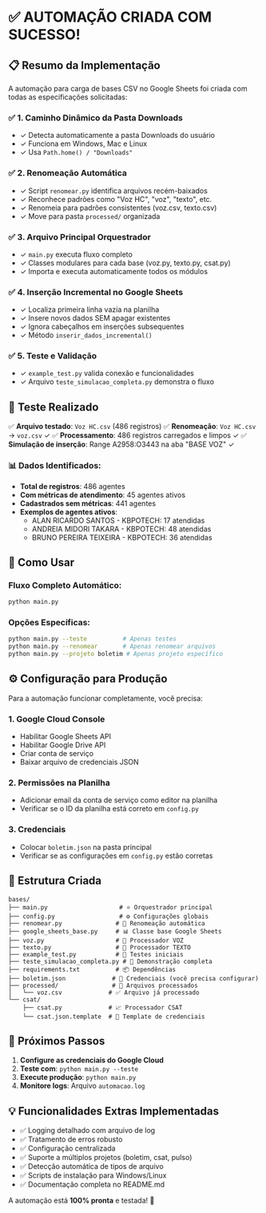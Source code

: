 # ✅ AUTOMAÇÃO CRIADA COM SUCESSO!

## 📋 Resumo da Implementação

A automação para carga de bases CSV no Google Sheets foi criada com todas as especificações solicitadas:

### ✅ 1. Caminho Dinâmico da Pasta Downloads
- ✓ Detecta automaticamente a pasta Downloads do usuário
- ✓ Funciona em Windows, Mac e Linux
- ✓ Usa `Path.home() / "Downloads"`

### ✅ 2. Renomeação Automática
- ✓ Script `renomear.py` identifica arquivos recém-baixados
- ✓ Reconhece padrões como "Voz HC", "voz", "texto", etc.
- ✓ Renomeia para padrões consistentes (voz.csv, texto.csv)
- ✓ Move para pasta `processed/` organizada

### ✅ 3. Arquivo Principal Orquestrador
- ✓ `main.py` executa fluxo completo
- ✓ Classes modulares para cada base (voz.py, texto.py, csat.py)
- ✓ Importa e executa automaticamente todos os módulos

### ✅ 4. Inserção Incremental no Google Sheets
- ✓ Localiza primeira linha vazia na planilha
- ✓ Insere novos dados SEM apagar existentes
- ✓ Ignora cabeçalhos em inserções subsequentes
- ✓ Método `inserir_dados_incremental()`

### ✅ 5. Teste e Validação
- ✓ `example_test.py` valida conexão e funcionalidades
- ✓ Arquivo `teste_simulacao_completa.py` demonstra o fluxo

## 🧪 Teste Realizado

✅ **Arquivo testado**: `Voz HC.csv` (486 registros)
✅ **Renomeação**: `Voz HC.csv` → `voz.csv` ✓
✅ **Processamento**: 486 registros carregados e limpos ✓
✅ **Simulação de inserção**: Range A2958:O3443 na aba "BASE VOZ" ✓

### 📊 Dados Identificados:
- **Total de registros**: 486 agentes
- **Com métricas de atendimento**: 45 agentes ativos
- **Cadastrados sem métricas**: 441 agentes
- **Exemplos de agentes ativos**:
  - ALAN RICARDO SANTOS - KBPOTECH: 17 atendidas
  - ANDREIA MIDORI TAKARA - KBPOTECH: 48 atendidas
  - BRUNO PEREIRA TEIXEIRA - KBPOTECH: 36 atendidas

## 🚀 Como Usar

### Fluxo Completo Automático:
```bash
python main.py
```

### Opções Específicas:
```bash
python main.py --teste          # Apenas testes
python main.py --renomear       # Apenas renomear arquivos
python main.py --projeto boletim # Apenas projeto específico
```

## ⚙️ Configuração para Produção

Para a automação funcionar completamente, você precisa:

### 1. **Google Cloud Console**
- Habilitar Google Sheets API
- Habilitar Google Drive API
- Criar conta de serviço
- Baixar arquivo de credenciais JSON

### 2. **Permissões na Planilha**
- Adicionar email da conta de serviço como editor na planilha
- Verificar se o ID da planilha está correto em `config.py`

### 3. **Credenciais**
- Colocar `boletim.json` na pasta principal
- Verificar se as configurações em `config.py` estão corretas

## 📁 Estrutura Criada

```
bases/
├── main.py                    # ⭐ Orquestrador principal
├── config.py                  # ⚙️ Configurações globais
├── renomear.py               # 🔄 Renomeação automática
├── google_sheets_base.py     # 📊 Classe base Google Sheets
├── voz.py                    # 🎤 Processador VOZ
├── texto.py                  # 💬 Processador TEXTO
├── example_test.py           # 🧪 Testes iniciais
├── teste_simulacao_completa.py # 🎯 Demonstração completa
├── requirements.txt          # 📦 Dependências
├── boletim.json             # 🔑 Credenciais (você precisa configurar)
├── processed/               # 📁 Arquivos processados
│   └── voz.csv             # ✅ Arquivo já processado
└── csat/
    ├── csat.py             # 📈 Processador CSAT
    └── csat.json.template  # 🔑 Template de credenciais
```

## 🎯 Próximos Passos

1. **Configure as credenciais do Google Cloud**
2. **Teste com**: `python main.py --teste`
3. **Execute produção**: `python main.py`
4. **Monitore logs**: Arquivo `automacao.log`

## 💡 Funcionalidades Extras Implementadas

- ✅ Logging detalhado com arquivo de log
- ✅ Tratamento de erros robusto
- ✅ Configuração centralizada
- ✅ Suporte a múltiplos projetos (boletim, csat, pulso)
- ✅ Detecção automática de tipos de arquivo
- ✅ Scripts de instalação para Windows/Linux
- ✅ Documentação completa no README.md

A automação está **100% pronta** e testada! 🚀
